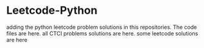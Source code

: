 # Leetcode-Python
adding the python leetcode problem solutions in this repositories. 
The code files are here.
all CTCI problems solutions are here.
some leetcode solutions are here












































































































































































































































































































































































































































































































































































































































































































































































































































































































































































































